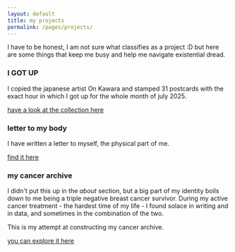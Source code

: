 ```yaml
---
layout: default
title: my projects
permalink: /pages/projects/
---
```


I have to be honest, I am not sure what classifies as a project :D
but here are some things that keep me busy and help me navigate existential dread.

### I GOT UP
I copied the japanese artist On Kawara and stamped 31 postcards with the exact hour in which I got up for the whole month of july 2025.

[have a look at the collection here](/pages/i-got-up/)

### letter to my body
I have written a letter to myself, the physical part of me.

[find it here](/pages/letter-to-my-body/)

### my cancer archive
I didn't put this up in the _about_ section, but a big part of my identity boils down to me being a triple negative breast cancer survivor. During my active cancer treatment - the hardest time of my life - I found solace in writing and in data, and sometimes in the combination of the two.

This is my attempt at constructing my cancer archive.

[you can explore it here ](/pages/cancer/cancer-archive/)
